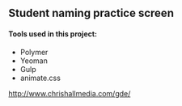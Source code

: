 
## Student naming practice screen

#### Tools used in this project:

* Polymer
* Yeoman
* Gulp
* animate.css

http://www.chrishallmedia.com/gde/
